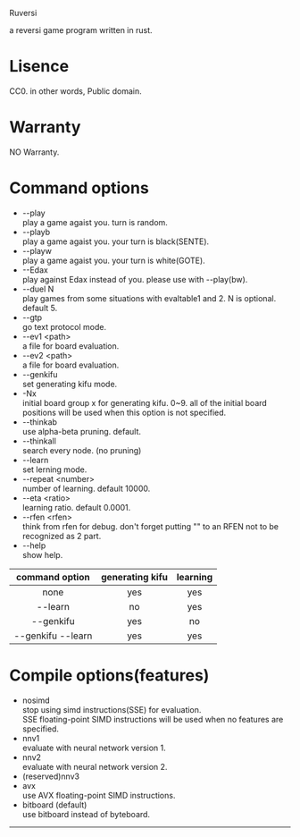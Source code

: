 Ruversi  

a reversi game program written in rust.  

# Lisence  
CC0. in other words, Public domain.

# Warranty  
NO Warranty.  

# Command options  
* --play  
  play a game agaist you. turn is random.  
* --playb  
  play a game agaist you. your turn is black(SENTE).  
* --playw  
  play a game agaist you. your turn is white(GOTE).  
* --Edax  
  play against Edax instead of you. please use with --play(bw).  
* --duel N  
  play games from some situations with evaltable1 and 2. N is optional. default 5.  
* --gtp  
  go text protocol mode.
* --ev1 \<path>  
  a file for board evaluation.
* --ev2 \<path>  
  a file for board evaluation.
* --genkifu  
  set generating kifu mode.
* -Nx  
  initial board group x for generating kifu. 0~9. all of the initial board positions will be used when this option is not specified.
* --thinkab  
  use alpha-beta pruning. default.
* --thinkall  
  search every node. (no pruning)
* --learn  
  set lerning mode.
* --repeat \<number>  
  number of learning. default 10000.
* --eta \<ratio>  
  learning ratio. default 0.0001.
* --rfen \<rfen>  
  think from rfen for debug. don't forget putting "" to an RFEN not to be recognized as 2 part.  
* --help  
  show help.  

| command option | generating kifu | learning |
|:--------------:|:---------------:|:--------:|
| none           |             yes |      yes |
| --learn        |              no |      yes |
| --genkifu      |             yes |       no |
| --genkifu --learn |          yes |      yes |

# Compile options(features)  
* nosimd  
  stop using simd instructions(SSE) for evaluation.  
  SSE floating-point SIMD instructions will be used when no features are specified.  
* nnv1  
  evaluate with neural network version 1.  
* nnv2  
  evaluate with neural network version 2.  
* (reserved)nnv3  
* avx  
  use AVX floating-point SIMD instructions.  
* bitboard (default)  
  use bitboard instead of byteboard.  

---
